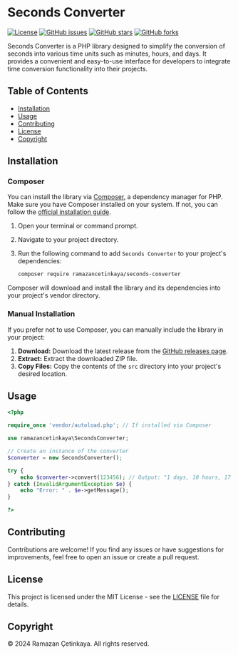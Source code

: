 # Seconds Converter

[![License](https://img.shields.io/badge/License-MIT-blue.svg)](https://opensource.org/licenses/MIT)
[![GitHub issues](https://img.shields.io/github/issues/ramazancetinkaya/seconds-converter)](https://github.com/ramazancetinkaya/seconds-converter/issues)
[![GitHub stars](https://img.shields.io/github/stars/ramazancetinkaya/seconds-converter)](https://github.com/ramazancetinkaya/seconds-converter/stargazers)
[![GitHub forks](https://img.shields.io/github/forks/ramazancetinkaya/seconds-converter)](https://github.com/ramazancetinkaya/seconds-converter/network)

Seconds Converter is a PHP library designed to simplify the conversion of seconds into various time units such as minutes, hours, and days. It provides a convenient and easy-to-use interface for developers to integrate time conversion functionality into their projects.

## Table of Contents

- [Installation](#installation)
- [Usage](#usage)
- [Contributing](#contributing)
- [License](#license)
- [Copyright](#copyright)

## Installation

### Composer

You can install the library via [Composer](https://getcomposer.org/), a dependency manager for PHP. Make sure you have Composer installed on your system. If not, you can follow the [official installation guide](https://getcomposer.org/doc/00-intro.md).

1. Open your terminal or command prompt.

2. Navigate to your project directory.

3. Run the following command to add `Seconds Converter` to your project's dependencies:

    ```bash
    composer require ramazancetinkaya/seconds-converter
    ```
Composer will download and install the library and its dependencies into your project's vendor directory.

### Manual Installation

If you prefer not to use Composer, you can manually include the library in your project:

1. **Download:** Download the latest release from the [GitHub releases page](https://github.com/ramazancetinkaya/seconds-converter/releases).
2. **Extract:** Extract the downloaded ZIP file.
3. **Copy Files:** Copy the contents of the `src` directory into your project's desired location.

## Usage

```php
<?php

require_once 'vendor/autoload.php'; // If installed via Composer

use ramazancetinkaya\SecondsConverter;

// Create an instance of the converter
$converter = new SecondsConverter();

try {
    echo $converter->convert(123456); // Output: "1 days, 10 hours, 17 minutes, 36 seconds"
} catch (InvalidArgumentException $e) {
    echo "Error: " . $e->getMessage();
}

?>
```

## Contributing

Contributions are welcome! If you find any issues or have suggestions for improvements, feel free to open an issue or create a pull request.

## License

This project is licensed under the MIT License - see the [LICENSE](LICENSE) file for details.

## Copyright

© 2024 Ramazan Çetinkaya. All rights reserved.
